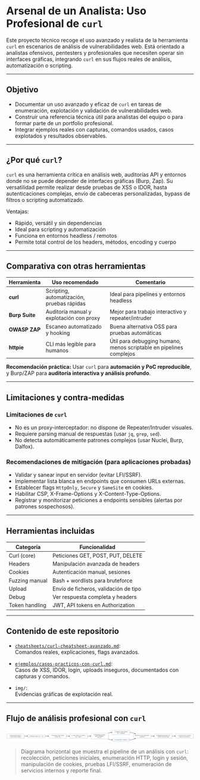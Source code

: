 # Arsenal de un Analista: Uso Profesional de `curl`

Este proyecto técnico recoge el uso avanzado y realista de la herramienta `curl` en escenarios de análisis de vulnerabilidades web. Está orientado a analistas ofensivos, pentesters y profesionales que necesiten operar sin interfaces gráficas, integrando `curl` en sus flujos reales de análisis, automatización o scripting.

---

## Objetivo

- Documentar un uso avanzado y eficaz de `curl` en tareas de enumeración, explotación y validación de vulnerabilidades web.
- Construir una referencia técnica útil para analistas del equipo o para formar parte de un portfolio profesional.
- Integrar ejemplos reales con capturas, comandos usados, casos explotados y resultados observables.

---

## ¿Por qué `curl`?

`curl` es una herramienta crítica en análisis web, auditorías API y entornos donde no se puede depender de interfaces gráficas (Burp, Zap). Su versatilidad permite realizar desde pruebas de XSS o IDOR, hasta autenticaciones complejas, envío de cabeceras personalizadas, bypass de filtros o scripting automatizado.

Ventajas:
- Rápido, versátil y sin dependencias
- Ideal para scripting y automatización
- Funciona en entornos headless / remotos
- Permite total control de los headers, métodos, encoding y cuerpo

---
## Comparativa con otras herramientas

| Herramienta | Uso recomendado | Comentario |
|-------------|------------------|-----------|
| **curl**    | Scripting, automatización, pruebas rápidas | Ideal para pipelines y entornos headless |
| **Burp Suite** | Auditoría manual y explotación con proxy | Mejor para trabajo interactivo y repeater/intruder |
| **OWASP ZAP** | Escaneo automatizado y hooking | Buena alternativa OSS para pruebas automáticas |
| **httpie**  | CLI más legible para humanos | Útil para debugging humano, menos scriptable en pipelines complejos |

**Recomendación práctica:** Usar `curl` para **automación y PoC reproducible**, y Burp/ZAP para **auditoría interactiva y análisis profundo**.

---

## Limitaciones y contra-medidas

### Limitaciones de `curl`
- No es un proxy-interceptador: no dispone de Repeater/Intruder visuales.
- Requiere parsing manual de respuestas (usar `jq`, `grep`, `sed`).
- No detecta automáticamente patrones complejos (usar Nuclei, Burp, Dalfox).

### Recomendaciones de mitigación (para aplicaciones probadas)
- Validar y sanear input en servidor (evitar LFI/SSRF).  
- Implementar lista blanca en endpoints que consumen URLs externas.  
- Establecer flags `HttpOnly`, `Secure` y `SameSite` en cookies.  
- Habilitar CSP, X-Frame-Options y X-Content-Type-Options.  
- Registrar y monitorizar peticiones a endpoints sensibles (alertas por patrones sospechosos).

---
  
## Herramientas incluidas

| Categoría           | Funcionalidad                         |
|---------------------|----------------------------------------|
| Curl (core)         | Peticiones GET, POST, PUT, DELETE      |
| Headers             | Manipulación avanzada de headers       |
| Cookies             | Autenticación manual, sesiones         |
| Fuzzing manual      | Bash + wordlists para bruteforce       |
| Upload              | Envío de ficheros, validación de tipo  |
| Debug               | Ver respuesta completa y headers       |
| Token handling      | JWT, API tokens en Authorization       |

---

## Contenido de este repositorio

- [`cheatsheets/curl-cheatsheet-avanzado.md`](cheatsheets/curl-cheatsheet-avanzado.md):  
  Comandos reales, explicaciones, flags avanzados.

- [`ejemplos/casos-practicos-con-curl.md`](ejemplos/casos-practicos-con-curl.md):  
  Casos de XSS, IDOR, login, uploads inseguros, documentados con capturas y comandos.

- `img/`:  
  Evidencias gráficas de explotación real.

---

## Flujo de análisis profesional con `curl`

![Flujo de análisis con curl](ejemplos/img/flujo-analisis-curl.png)

> Diagrama horizontal que muestra el pipeline de un análisis con `curl`: recolección, peticiones iniciales, enumeración HTTP, login y sesión, manipulación de cookies, pruebas LFI/SSRF, enumeración de servicios internos y reporte final.


